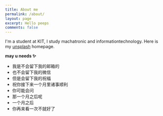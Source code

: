 ```yaml
---
title: About me
permalink: /about/
layout: page
excerpt: Hello peeps
comments: false
---
```



I'm a student at KIT, I study machatronic and informationtechnology.
Here is my <a href="https://unsplash.com/@eddie2023" target="_blank" rel="noopener">unsplash</a> homepage.



**may u needs ✨**

- 我是不会留下我的邮箱的
- 也不会留下我的微信
- 但是会留下我的祝福
- 祝你接下来一个月里诸事顺利
- 你可能会问
- 那一个月之后呢
- 一个月之后
- 你再来看一次不就好了
